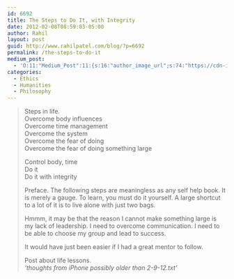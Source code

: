 ```yaml
---
id: 6692
title: The Steps to Do It, with Integrity
date: 2012-02-08T08:59:03-05:00
author: Rahil
layout: post
guid: http://www.rahilpatel.com/blog/?p=6692
permalink: /the-steps-to-do-it
medium_post:
  - 'O:11:"Medium_Post":11:{s:16:"author_image_url";s:74:"https://cdn-images-1.medium.com/fit/c/200/200/1*dmbNkD5D-u45r44go_cf0g.png";s:10:"author_url";s:28:"https://medium.com/@rahil627";s:11:"byline_name";N;s:12:"byline_email";N;s:10:"cross_link";s:2:"no";s:2:"id";s:12:"b1ae82ed99be";s:21:"follower_notification";s:3:"yes";s:7:"license";s:19:"all-rights-reserved";s:14:"publication_id";s:2:"-1";s:6:"status";s:6:"public";s:3:"url";s:62:"https://medium.com/@rahil627/do-it-with-integrity-b1ae82ed99be";}'
categories:
  - Ethics
  - Humanities
  - Philosophy
---
```

> Steps in life.  
> Overcome body influences  
> Overcome time management  
> Overcome the system  
> Overcome the fear of doing  
> Overcome the fear of doing something large
> 
> Control body, time  
> Do it  
> Do it with integrity
> 
> Preface. The following steps are meaningless as any self help book. It is merely a gauge. To learn, you must do it yourself. A large shortcut to a lot of it is to live alone with just two bags.
> 
> Hmmm, it may be that the reason I cannot make something large is my lack of leadership. I need to overcome communication. I need to be able to choose my group and lead to success.
> 
> It would have just been easier if I had a great mentor to follow.
> 
> Post about life lessons.  
> <cite>&#8216;thoughts from iPhone possibly older than 2-9-12.txt&#8217;</cite>